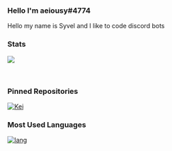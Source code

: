 ### Hello I'm aeiousy#4774

Hello my name is Syvel and I like to code discord bots 

### Stats

<a href='https://github.com/aeiousy/'> <img src='https://github-readme-stats.vercel.app/api?username=aeiousy&count_private=true&show_icons=true&theme=nightowl'> </a>

<p></br></p>

### Pinned Repositories

[![Kei](https://github-readme-stats.vercel.app/api/pin/?username=aeiousy&repo=Kei&theme=nightowl)](https://github.com/aeiousy/Kei)

### Most Used Languages

[![lang](https://github-readme-stats.vercel.app/api/top-langs/?username=aeiousy&layout=compact&theme=nightowl)](https://github.com/aeiousy/)


